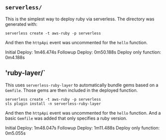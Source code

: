 

## `serverless/`

This is the simplest way to deploy ruby via serverless. The directory was generated with:

```
serverless create -t aws-ruby -p serverless
```

And then the `httpApi` event was uncommented for the `hello` function.

Initial Deploy: 1m46.474s
Followup Deploy: 0m50.188s
Deploy only function: 0m4.188s

## 'ruby-layer/`

This uses `serverless-ruby-layer` to automatically bundle gems based on a `Gemfile`. Those gems
are then included in the deployed function.

```
serverless create -t aws-ruby -p serverless
sls plugin install -n serverless-ruby-layer
```

And then the `httpApi` event was uncommented for the `hello` function. And a basic `Gemfile` was
added that only specifies a ruby version.

Initial Deploy: 1m48.047s
Followup Deploy: 1m11.488s
Deploy only function: 0m5.055s


